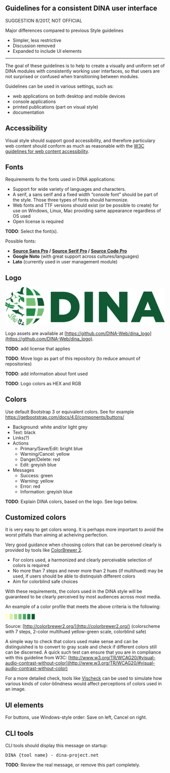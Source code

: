 ## Guidelines for a consistent DINA user interface

SUGGESTION 8/2017, NOT OFFICIAL

Major differences compared to previous Style guidelines
- Simpler, less restrictive
- Discussion removed
- Expanded to include UI elements

--------------------------------

The goal of these guidelines is to help to create a visually and uniform set of DINA modules with consistently working user interfaces, so that users are not surprised or confused when transitioning between modules.

Guidelines can be used in various settings, such as:

*   web applications on both desktop and mobile devices
*   console applications
*   printed publications (part on visual style)
*   documentation

## Accessibility

Visual style should support good accessibility, and therefore particulary web content should conform as much as reasonable with the [W3C guidelines for web content accessibility](http://www.w3.org/TR/WCAG20/).

## Fonts

Requirements fo the fonts used in DINA applications:

*   Support for wide variety of languages and characters.
*   A serif, a sans serif and a fixed width “console font” should be part of the style. Those three types of fonts should harmonize.
*   Web fonts and TTF versions should exist (or be possible to create) for use on Windows, Linux, Mac providing same appearance regardless of OS used
*   Open license is required

**TODO**: Select the font(s).

Possible fonts:

*   **[Source Sans Pro](http://www.google.com/fonts/specimen/Source+Sans+Pro) / [Source Serif Pro](http://www.google.com/fonts/specimen/Source+Serif+Pro) / [Source Code Pro](http://www.google.com/fonts/specimen/Source+Code+Pro)**
*   **Google Noto** (with great support across cultures/languages)
*   **Lato** (currently used in user management module)


## Logo

![Logo](https://github.com/DINA-Web/dina_logo/blob/master/Dina%20final%20logo%20horizontal.png?raw=true)

Logo assets are available at [https://github.com/DINA-Web/dina_logo](https://github.com/DINA-Web/dina_logo).

**TODO**: add license that applies

**TODO**: Move logo as part of this repository (to reduce amount of repositories)

**TODO**: add information about font used

**TODO**: Logo colors as HEX and RGB

## Colors

Use default Bootstrap 3 or equivalent colors. See for example https://getbootstrap.com/docs/4.0/components/buttons/

* Background: white and/or light grey
* Text: black
* Links(?)
* Actions
  * Primary/Save/Edit: bright blue
  * Warning/Cancel: yellow
  * Danger/Delete: red
  * Edit: greyish blue
* Messages
  * Success: green
  * Warning: yellow
  * Error: red
  * Information: greyish blue


**TODO**: Explain DINA colors, based on the logo. See logo below.

## Customized colors

It is very easy to get colors wrong. It is perhaps more important to avoid the worst pitfalls than aiming at acheiving perfection.

Very good guidance when choosing colors that can be perceived clearly is provided by tools like [ColorBrewer 2](http://colorbrewer2.org).

*   For colors used, a harmonized and clearly perceivable selection of colors is required
*   No more than 7 steps and never more than 2 hues (if multihued) may be used, if users should be able to distinquish different colors
*   Aim for colorblind safe choices

With these requirements, the colors used in the DINA style will be guaranteed to be clearly perceived by most audiences across most media.

An example of a color profile that meets the above criteria is the following:

<font color="#ffffcc">█</font> <font color="#d9f0a3">█</font> <font color="#addd8e">█</font> <font color="#78c679">█</font> <font color="#41ab5d">█</font> <font color="#238443">█</font> <font color="#005a32">█</font>

Source: [http://colorbrewer2.org/](http://colorbrewer2.org/) (colorscheme with 7 steps, 2-color multihued yellow-green scale, colorblind safe)

A simple way to check that colors used make sense and can be distinguished is to convert to gray scale and check if different colors still can be discerned. A quick such test can ensure that you are in compliance with this guideline from W3C: [http://www.w3.org/TR/WCAG20/#visual-audio-contrast-without-color](http://www.w3.org/TR/WCAG20/#visual-audio-contrast-without-color)

For a more detailed check, tools like [Vischeck](http://www.vischeck.com/vischeck/) can be used to simulate how various kinds of color-blindness would affect perceptions of colors used in an image.

## UI elements

For buttons, use Windows-style order: Save on left, Cancel on right.

## CLI tools

CLI tools should display this message on startup:

<pre>DINA {tool name} - dina-project.net</pre>

**TODO**: Review the real message, or remove this part completely.

